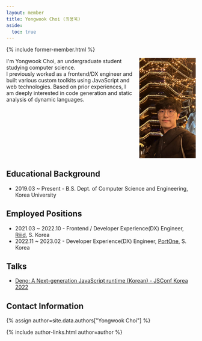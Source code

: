 ```yaml
---
layout: member
title: Yongwook Choi (최용욱)
aside:
  toc: true
---
```


{% include former-member.html %}

<img src="/assets/images/members/yongwook.choi.jpg" style="float: right; position: relative; z-index: 1; margin-left: 1em" width="150em">

I'm Yongwook Choi, an undergraduate student studying computer science. \
I previously worked as a frontend/DX engineer and built various custom toolkits using JavaScript and web technologies.
Based on prior experiences, I am deeply interested in code generation and static analysis of dynamic languages.

<div style="clear: right;"></div>

## Educational Background

- 2019.03 ~ Present - B.S. Dept. of Computer Science and Engineering, Korea
  University

## Employed Positions

- 2021.03 ~ 2022.10 - Frontend / Developer Experience(DX) Engineer, [Riiid](https://riiid.co), S. Korea
- 2022.11 ~ 2023.02 - Developer Experience(DX) Engineer, [PortOne](https://portone.io), S. Korea

## Talks

- [Deno: A Next-generation JavaScript runtime (Korean) - JSConf Korea 2022](https://youtu.be/WtQlAzhE3gY)

## Contact Information
<!-- include author links -->
{% assign author=site.data.authors["Yongwook Choi"] %}
<div>{% include author-links.html author=author %}</div>
